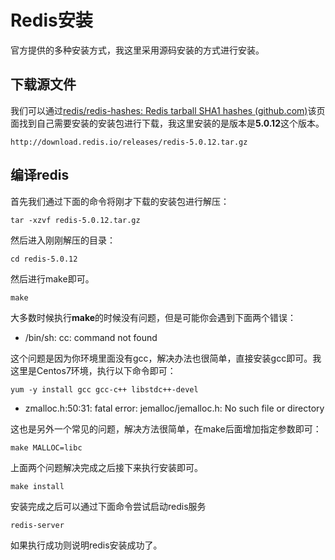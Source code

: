 # Redis安装

官方提供的多种安装方式，我这里采用源码安装的方式进行安装。

## 下载源文件

我们可以通过[redis/redis-hashes: Redis tarball SHA1 hashes (github.com)](https://github.com/redis/redis-hashes)该页面找到自己需要安装的安装包进行下载，我这里安装的是版本是**5.0.12**这个版本。

```uri
http://download.redis.io/releases/redis-5.0.12.tar.gz
```

## 编译redis

首先我们通过下面的命令将刚才下载的安装包进行解压：

```shell
tar -xzvf redis-5.0.12.tar.gz
```

然后进入刚刚解压的目录：

```shell
cd redis-5.0.12
```

然后进行make即可。

```shell
make
```

大多数时候执行**make**的时候没有问题，但是可能你会遇到下面两个错误：

- /bin/sh: cc: command not found

这个问题是因为你环境里面没有gcc，解决办法也很简单，直接安装gcc即可。我这里是Centos7环境，执行以下命令即可：

```shell
yum -y install gcc gcc-c++ libstdc++-devel
```

- zmalloc.h:50:31: fatal error: jemalloc/jemalloc.h: No such file or directory

这也是另外一个常见的问题，解决方法很简单，在make后面增加指定参数即可：

```shell
make MALLOC=libc
```

上面两个问题解决完成之后接下来执行安装即可。

```shell
make install
```

安装完成之后可以通过下面命令尝试启动redis服务

```shell
redis-server
```

如果执行成功则说明redis安装成功了。
